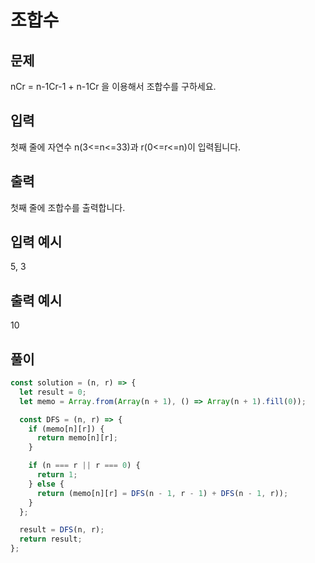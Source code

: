 # 조합수

## 문제

nCr = n-1Cr-1 + n-1Cr 을 이용해서 조합수를 구하세요.

## 입력

첫째 줄에 자연수 n(3<=n<=33)과 r(0<=r<=n)이 입력됩니다.

## 출력

첫째 줄에 조합수를 출력합니다.

## 입력 예시

5, 3

## 출력 예시

10

## 풀이

```javascript
const solution = (n, r) => {
  let result = 0;
  let memo = Array.from(Array(n + 1), () => Array(n + 1).fill(0));

  const DFS = (n, r) => {
    if (memo[n][r]) {
      return memo[n][r];
    }

    if (n === r || r === 0) {
      return 1;
    } else {
      return (memo[n][r] = DFS(n - 1, r - 1) + DFS(n - 1, r));
    }
  };

  result = DFS(n, r);
  return result;
};
```
